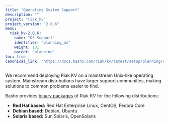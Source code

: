 ```yaml
---
title: "Operating System Support"
description: ""
project: "riak_kv"
project_version: "2.0.6"
menu:
  riak_kv-2.0.6:
    name: "OS Support"
    identifier: "planning_os"
    weight: 101
    parent: "planning"
toc: true
canonical_link: "https://docs.basho.com/riak/kv/latest/setup/planning/operating-system"
---
```


[downloads]: /riak/kv/2.0.6/downloads/

We recommend deploying Riak KV on a mainstream Unix-like operating system.
Mainstream distributions have larger support communities, making
solutions to common problems easier to find. 

Basho provides [binary packages][downloads] of Riak KV for the following distributions:

* **Red Hat based:** Red Hat Enterprise Linux, CentOS, Fedora Core
* **Debian based:** Debian, Ubuntu
* **Solaris based:** Sun Solaris, OpenSolaris
